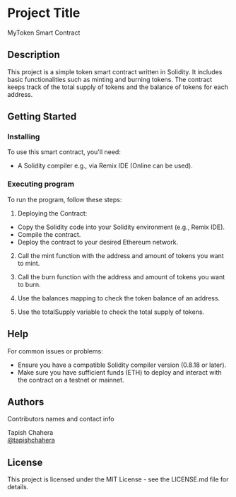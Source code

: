 # Project Title

MyToken Smart Contract

## Description

This project is a simple token smart contract written in Solidity. It includes basic functionalities such as minting and burning tokens. The contract keeps track of the total supply of tokens and the balance of tokens for each address.

## Getting Started

### Installing

To use this smart contract, you'll need:

* A Solidity compiler e.g., via Remix IDE (Online can be used).

### Executing program

To run the program, follow these steps:

1. Deploying the Contract:
* Copy the Solidity code into your Solidity environment (e.g., Remix IDE).
* Compile the contract.
* Deploy the contract to your desired Ethereum network.

2. Call the mint function with the address and amount of tokens you want to mint.

3. Call the burn function with the address and amount of tokens you want to burn.
   
4. Use the balances mapping to check the token balance of an address.
   
5. Use the totalSupply variable to check the total supply of tokens.

## Help

For common issues or problems:

* Ensure you have a compatible Solidity compiler version (0.8.18 or later).
* Make sure you have sufficient funds (ETH) to deploy and interact with the contract on a testnet or mainnet.

## Authors

Contributors names and contact info

Tapish Chahera  
[@tapishchahera](https://www.linkedin.com/in/tapish-chahera/)


## License

This project is licensed under the MIT License - see the LICENSE.md file for details.

